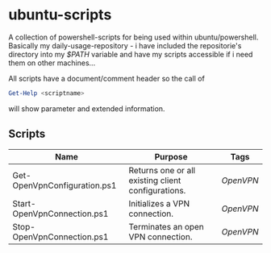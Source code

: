 # ubuntu-scripts

A collection of powershell-scripts for being used within ubuntu/powershell.  
Basically my daily-usage-repository - i have included the repositorie's directory into my *$PATH* variable and have my scripts accessible if i need them on other machines...  

All scripts have a document/comment header so the call of
~~~powershell
Get-Help <scriptname>
~~~
will show parameter and extended information.  

## Scripts

| Name                         | Purpose | Tags    |
|------------------------------|---------|-----------|
| Get-OpenVpnConfiguration.ps1 | Returns one or all existing client configurations. | *OpenVPN* |
| Start-OpenVpnConnection.ps1  | Initializes a VPN connection. | *OpenVPN* |
| Stop-OpenVpnConnection.ps1   | Terminates an open VPN connection. | *OpenVPN* |